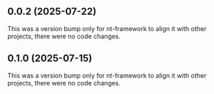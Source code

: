 ## 0.0.2 (2025-07-22)

This was a version bump only for nt-framework to align it with other projects, there were no code changes.

## 0.1.0 (2025-07-15)

This was a version bump only for nt-framework to align it with other projects, there were no code changes.
